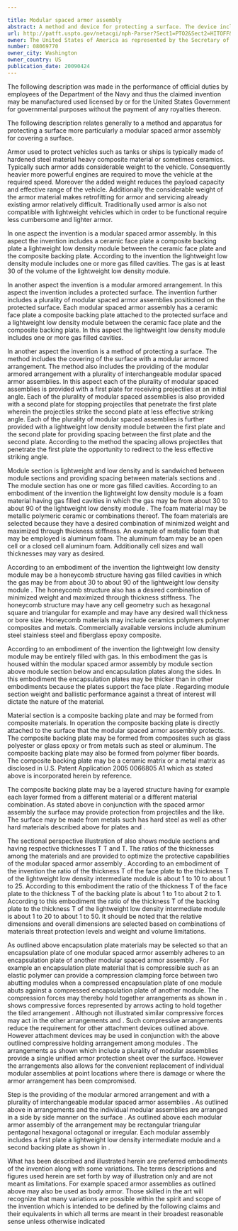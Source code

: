 ```yaml
---

title: Modular spaced armor assembly
abstract: A method and device for protecting a surface. The device includes modular spaced armor assemblies having a ceramic face plate, a composite backing plate, and a lightweight low-density module therebetween. The modular spaced armor assemblies may be tiled to form a protective arrangement for protecting a desired surface. The lightweight low-density module includes one or more gas filled cavities.
url: http://patft.uspto.gov/netacgi/nph-Parser?Sect1=PTO2&Sect2=HITOFF&p=1&u=%2Fnetahtml%2FPTO%2Fsearch-adv.htm&r=1&f=G&l=50&d=PALL&S1=08069770&OS=08069770&RS=08069770
owner: The United States of America as represented by the Secretary of the Navy
number: 08069770
owner_city: Washington
owner_country: US
publication_date: 20090424
---
```

The following description was made in the performance of official duties by employees of the Department of the Navy and thus the claimed invention may be manufactured used licensed by or for the United States Government for governmental purposes without the payment of any royalties thereon.

The following description relates generally to a method and apparatus for protecting a surface more particularly a modular spaced armor assembly for covering a surface.

Armor used to protect vehicles such as tanks or ships is typically made of hardened steel material heavy composite material or sometimes ceramics. Typically such armor adds considerable weight to the vehicle. Consequently heavier more powerful engines are required to move the vehicle at the required speed. Moreover the added weight reduces the payload capacity and effective range of the vehicle. Additionally the considerable weight of the armor material makes retrofitting for armor and servicing already existing armor relatively difficult. Traditionally used armor is also not compatible with lightweight vehicles which in order to be functional require less cumbersome and lighter armor.

In one aspect the invention is a modular spaced armor assembly. In this aspect the invention includes a ceramic face plate a composite backing plate a lightweight low density module between the ceramic face plate and the composite backing plate. According to the invention the lightweight low density module includes one or more gas filled cavities. The gas is at least 30 of the volume of the lightweight low density module.

In another aspect the invention is a modular armored arrangement. In this aspect the invention includes a protected surface. The invention further includes a plurality of modular spaced armor assemblies positioned on the protected surface. Each modular spaced armor assembly has a ceramic face plate a composite backing plate attached to the protected surface and a lightweight low density module between the ceramic face plate and the composite backing plate. In this aspect the lightweight low density module includes one or more gas filled cavities.

In another aspect the invention is a method of protecting a surface. The method includes the covering of the surface with a modular armored arrangement. The method also includes the providing of the modular armored arrangement with a plurality of interchangeable modular spaced armor assemblies. In this aspect each of the plurality of modular spaced assemblies is provided with a first plate for receiving projectiles at an initial angle. Each of the plurality of modular spaced assemblies is also provided with a second plate for stopping projectiles that penetrate the first plate wherein the projectiles strike the second plate at less effective striking angle. Each of the plurality of modular spaced assemblies is further provided with a lightweight low density module between the first plate and the second plate for providing spacing between the first plate and the second plate. According to the method the spacing allows projectiles that penetrate the first plate the opportunity to redirect to the less effective striking angle.

Module section is lightweight and low density and is sandwiched between module sections and providing spacing between materials sections and . The module section has one or more gas filled cavities. According to an embodiment of the invention the lightweight low density module is a foam material having gas filled cavities in which the gas may be from about 30 to about 90 of the lightweight low density module . The foam material may be metallic polymeric ceramic or combinations thereof. The foam materials are selected because they have a desired combination of minimized weight and maximized through thickness stiffness. An example of metallic foam that may be employed is aluminum foam. The aluminum foam may be an open cell or a closed cell aluminum foam. Additionally cell sizes and wall thicknesses may vary as desired.

According to an embodiment of the invention the lightweight low density module may be a honeycomb structure having gas filled cavities in which the gas may be from about 30 to about 90 of the lightweight low density module . The honeycomb structure also has a desired combination of minimized weight and maximized through thickness stiffness. The honeycomb structure may have any cell geometry such as hexagonal square and triangular for example and may have any desired wall thickness or bore size. Honeycomb materials may include ceramics polymers polymer composites and metals. Commercially available versions include aluminum steel stainless steel and fiberglass epoxy composite.

According to an embodiment of the invention the lightweight low density module may be entirely filled with gas. In this embodiment the gas is housed within the modular spaced armor assembly by module section above module section below and encapsulation plates along the sides. In this embodiment the encapsulation plates may be thicker than in other embodiments because the plates support the face plate . Regarding module section weight and ballistic performance against a threat of interest will dictate the nature of the material.

Material section is a composite backing plate and may be formed from composite materials. In operation the composite backing plate is directly attached to the surface that the modular spaced armor assembly protects. The composite backing plate may be formed from composites such as glass polyester or glass epoxy or from metals such as steel or aluminum. The composite backing plate may also be formed from polymer fiber boards. The composite backing plate may be a ceramic matrix or a metal matrix as disclosed in U.S. Patent Application 2005 0066805 A1 which as stated above is incorporated herein by reference.

The composite backing plate may be a layered structure having for example each layer formed from a different material or a different material combination. As stated above in conjunction with the spaced armor assembly the surface may provide protection from projectiles and the like. The surface may be made from metals such has hard steel as well as other hard materials described above for plates and .

The sectional perspective illustration of also shows module sections and having respective thicknesses T T and T. The ratios of the thicknesses among the materials and are provided to optimize the protective capabilities of the modular spaced armor assembly . According to an embodiment of the invention the ratio of the thickness T of the face plate to the thickness T of the lightweight low density intermediate module is about 1 to 10 to about 1 to 25. According to this embodiment the ratio of the thickness T of the face plate to the thickness T of the backing plate is about 1 to 1 to about 2 to 1. According to this embodiment the ratio of the thickness T of the backing plate to the thickness T of the lightweight low density intermediate module is about 1 to 20 to about 1 to 50. It should be noted that the relative dimensions and overall dimensions are selected based on combinations of materials threat protection levels and weight and volume limitations.

As outlined above encapsulation plate materials may be selected so that an encapsulation plate of one modular spaced armor assembly adheres to an encapsulation plate of another modular spaced armor assembly . For example an encapsulation plate material that is compressible such as an elastic polymer can provide a compression clamping force between two abutting modules when a compressed encapsulation plate of one module abuts against a compressed encapsulation plate of another module. The compression forces may thereby hold together arrangements as shown in . shows compressive forces represented by arrows acting to hold together the tiled arrangement . Although not illustrated similar compressive forces may act in the other arrangements and . Such compressive arrangements reduce the requirement for other attachment devices outlined above. However attachment devices may be used in conjunction with the above outlined compressive holding arrangement among modules . The arrangements as shown which include a plurality of modular assemblies provide a single unified armor protection sheet over the surface. However the arrangements also allows for the convenient replacement of individual modular assemblies at point locations where there is damage or where the armor arrangement has been compromised.

Step is the providing of the modular armored arrangement and with a plurality of interchangeable modular spaced armor assemblies . As outlined above in arrangements and the individual modular assemblies are arranged in a side by side manner on the surface . As outlined above each modular armor assembly of the arrangement may be rectangular triangular pentagonal hexagonal octagonal or irregular. Each modular assembly includes a first plate a lightweight low density intermediate module and a second backing plate as shown in .

What has been described and illustrated herein are preferred embodiments of the invention along with some variations. The terms descriptions and figures used herein are set forth by way of illustration only and are not meant as limitations. For example spaced armor assemblies as outlined above may also be used as body armor. Those skilled in the art will recognize that many variations are possible within the spirit and scope of the invention which is intended to be defined by the following claims and their equivalents in which all terms are meant in their broadest reasonable sense unless otherwise indicated

